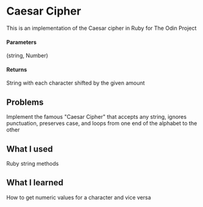 # Caesar Cipher
This is an implementation of the Caesar cipher in Ruby for The Odin Project

#### Parameters
(string, Number)

#### Returns
String with each character shifted by the given amount

## Problems
Implement the famous "Caesar Cipher" that accepts any string, ignores punctuation, preserves case, and loops from one end of the alphabet to the other

## What I used
Ruby string methods

## What I learned
How to get numeric values for a character and vice versa

